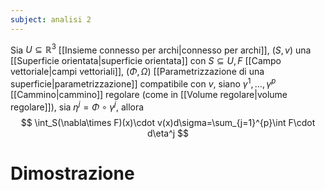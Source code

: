 ```yaml
---
subject: analisi 2
---
```

Sia $U\subseteq\mathbb{R}^3$ [[Insieme connesso per archi|connesso per archi]], $(S,v)$ una [[Superficie orientata|superficie orientata]] con $S\subseteq U, F$ [[Campo vettoriale|campi vettoriali]], $(\Phi,\Omega)$ [[Parametrizzazione di una superficie|parametrizzazione]] compatibile con $v$, siano $\gamma^1,\dots,\gamma^p$ [[Cammino|cammino]] regolare (come in [[Volume regolare|volume regolare]]), sia $\eta^j=\Phi\circ\gamma^j$, allora
$$
\int_S(\nabla\times F)(x)\cdot v(x)d\sigma=\sum_{j=1}^{p}\int F\cdot d\eta^j
$$
# Dimostrazione